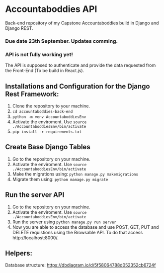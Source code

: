 # Accountaboddies API

Back-end repository of my Capstone Accountaboddies build in Django and Django REST. 


### Due date 23th September. Updates comming. 
### API is not fully working yet!

The API is supposed to authenticate and provide the data requested from the Front-End (To be build in React.js).

## Installations and Configuration for the Django Rest Framework:
1. Clone the repository to your machine.
2. ``` cd accountaboddies-back-end ```
3. ```python -m venv AccountaboddiesEnv```
4. Activate the enviroment. Use ``` source ./AccountaboddiesEnv/bin/activate ```
5. ``` pip install -r requirements.txt ```



## Create Base Django Tables
1. Go to the repository on your machine.
2. Activate the enviroment. Use ``` source ./AccountaboddiesEnv/bin/activate ```
3. Make the migrations using:
``` python manage.py makemigrations  ```
4. Migrate them using:
``` python manage.py migrate ```

## Run the server API
1. Go to the repository on your machine.
2. Activate the enviroment. Use ``` source ./AccountaboddiesEnv/bin/activate ```
3. Run the server using ```python manage.py run server ```
4. Now you are able to access the database and use POST, GET, PUT and DELETE requistions using the Browsable API. To do that access http://localhost:8000/.

## Helpers:
Database structure: https://dbdiagram.io/d/5f58064788d052352cb6724f
